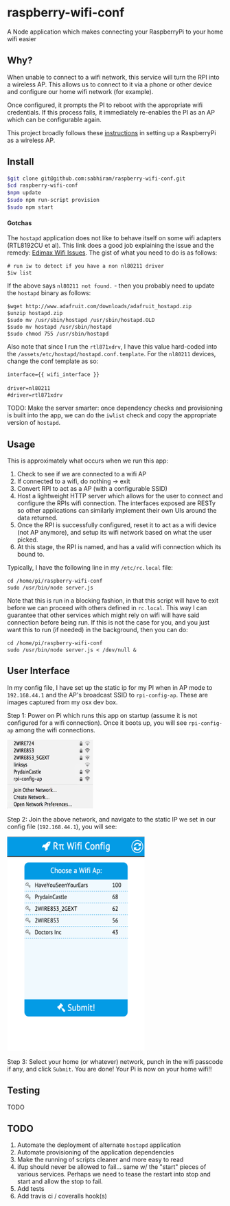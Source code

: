 # raspberry-wifi-conf

A Node application which makes connecting your RaspberryPi to your home wifi easier

## Why?

When unable to connect to a wifi network, this service will turn the RPI into a wireless AP. This allows us to connect to it via a phone or other device and configure our home wifi network (for example).

Once configured, it prompts the PI to reboot with the appropriate wifi credentials. If this process fails, it immediately re-enables the PI as an AP which can be configurable again.

This project broadly follows these [instructions](http://www.maketecheasier.com/set-up-raspberry-pi-as-wireless-access-point/) in setting up a RaspberryPi as a wireless AP.

## Install

```sh
$git clone git@github.com:sabhiram/raspberry-wifi-conf.git
$cd raspberry-wifi-conf
$npm update
$sudo npm run-script provision
$sudo npm start
```

#### Gotchas

The `hostapd` application does not like to behave itself on some wifi adapters (RTL8192CU et al). This link does a good job explaining the issue and the remedy: [Edimax Wifi Issues](http://willhaley.com/blog/raspberry-pi-hotspot-ew7811un-rtl8188cus/). The gist of what you need to do is as follows:

```
# run iw to detect if you have a non nl80211 driver
$iw list
```

If the above says `nl80211 not found.` - then you probably need to update the `hostapd` binary as follows:
```
$wget http://www.adafruit.com/downloads/adafruit_hostapd.zip 
$unzip hostapd.zip
$sudo mv /usr/sbin/hostapd /usr/sbin/hostapd.OLD
$sudo mv hostapd /usr/sbin/hostapd
$sudo chmod 755 /usr/sbin/hostapd
```

Also note that since I run the `rtl871xdrv`, I have this value hard-coded into the `/assets/etc/hostapd/hostapd.conf.template`. For the `nl80211` devices, change the conf template as so:

```
interface={{ wifi_interface }}

driver=nl80211
#driver=rtl871xdrv
```

TODO: Make the server smarter: once dependency checks and provisioning is built into the app, we can do the `iwlist` check and copy the appropriate version of `hostapd`.

## Usage

This is approximately what occurs when we run this app:

1. Check to see if we are connected to a wifi AP
2. If connected to a wifi, do nothing -> exit
3. Convert RPI to act as a AP (with a configurable SSID)
4. Host a lightweight HTTP server which allows for the user to connect and configure the RPIs wifi connection. The interfaces exposed are RESTy so other applications can similarly implement their own UIs around the data returned.
5. Once the RPI is successfully configured, reset it to act as a wifi device (not AP anymore), and setup its wifi network based on what the user picked.
6. At this stage, the RPI is named, and has a valid wifi connection which its bound to.

Typically, I have the following line in my `/etc/rc.local` file:
```
cd /home/pi/raspberry-wifi-conf
sudo /usr/bin/node server.js
```

Note that this is run in a blocking fashion, in that this script will have to exit before we can proceed with others defined in `rc.local`. This way I can guarantee that other services which might rely on wifi will have said connection before being run. If this is not the case for you, and you just want this to run (if needed) in the background, then you can do:

```
cd /home/pi/raspberry-wifi-conf
sudo /usr/bin/node server.js < /dev/null &
```

## User Interface

In my config file, I have set up the static ip for my PI when in AP mode to `192.168.44.1` and the AP's broadcast SSID to `rpi-config-ap`. These are images captured from my osx dev box.

Step 1: Power on Pi which runs this app on startup (assume it is not configured for a wifi connection). Once it boots up, you will see `rpi-config-ap` among the wifi connections.

<img src="https://raw.githubusercontent.com/sabhiram/public-images/master/raspberry-wifi-conf/wifi_options.png" width="200px" height="160px" />

Step 2: Join the above network, and navigate to the static IP we set in our config file (`192.168.44.1`), you will see:

<img src="https://raw.githubusercontent.com/sabhiram/public-images/master/raspberry-wifi-conf/ui.png" width="320px" height="500px" />

Step 3: Select your home (or whatever) network, punch in the wifi passcode if any, and click `Submit`. You are done! Your Pi is now on your home wifi!!

## Testing

TODO

## TODO

1. Automate the deployment of alternate `hostapd` application
2. Automate provisioning of the application dependencies
3. Make the running of scripts cleaner and more easy to read
4. ifup should never be allowed to fail... same w/ the "start" pieces of various services. Perhaps we need to tease the restart into stop and start and allow the stop to fail.
5. Add tests
6. Add travis ci / coveralls hook(s)
